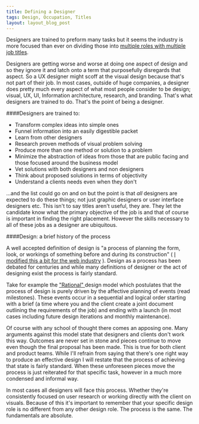 ```yaml
---
title: Defining a Designer
tags: Design, Occupation, Titles
layout: layout_blog_post
---
```


Designers are trained to preform many tasks but it seems the industry is more focused than ever on dividing those into [multiple roles with multiple job titles](http://css-tricks.com/job-titles-in-the-web-industry/).

Designers are getting worse and worse at doing one aspect of design and so they ignore it and latch onto a term that purposefully disregards that aspect. So a UX designer might scoff at the visual design because that's not part of their job. In most cases, outside of huge companies, a designer does pretty much every aspect of what most people consider to be design; visual, UX, UI, Information architecture, research, and branding. That's what designers are trained to do. That's the point of being a designer.

####Designers are trained to:

- Transform complex ideas into simple ones
- Funnel information into an easily digestible packet
- Learn from other designers
- Research proven methods of visual problem solving
- Produce more than one method or solution to a problem
- Minimize the abstraction of ideas from those that are public facing and those focused around the business model
- Vet solutions with both designers and non designers
- Think about proposed solutions in terms of objectivity
- Understand a clients needs even when they don't

...and the list could go on and on but the point is that *all* designers are expected to do these things; not just graphic designers or user interface designers etc. This isn't to say titles aren't useful, they are. They let the candidate know what the primary objective of the job is and that of course is important in finding the right placement. However the skills necessary to all of these jobs as a designer are ubiquitous.

####Design: a brief history of the process

A well accepted definition of design is "a process of planning the form, look, or workings of something before and during its construction" ( [I modified this a bit for the web industry](https://www.google.com/search?q=define+design&oq=define+design&aqs=chrome..69i57.2194j0&sourceid=chrome&ie=UTF-8) ). Design as a process has been debated for centuries and while many definitions of designer or the act of designing exist the process is fairly standard.

Take for example the ["Rational" ](http://www.amazon.com/gp/product/0201362988/ref=as_li_qf_sp_asin_tl?ie=UTF8&tag=produbooks-20&linkCode=as2&camp=1789&creative=9325&creativeASIN=0201362988) design model which postulates that the process of design is purely driven by the affective planning of events (read milestones). These events occur in a sequential and logical order starting with a brief (a time where you and the client create a joint document outlining the requirements of the job) and ending with a launch (in most cases including future design iterations and monthly maintenance).

Of course with any school of thought there comes an apposing one. Many arguments against this model state that designers and clients don't work this way. Outcomes are never set in stone and pieces continue to move even though the final proposal has been made. This is true for both client and product teams. While I'll refrain from saying that there's one right way to produce an effective design I will restate that the process of achieving that state is fairly standard. When these unforeseen pieces move the process is just reiterated for that specific task, however in a much more condensed and informal way.

In most cases all designers will face this process. Whether they're consistently focused on user research or working directly with the client on visuals. Because of this it's important to remember that your specific design role is no different from any other design role. The process is the same. The fundamentals are absolute.